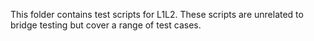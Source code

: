 This folder contains test scripts for L1L2. These scripts are unrelated to bridge testing but cover a range of test cases.
